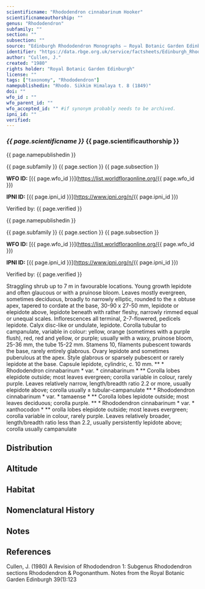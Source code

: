 ```yaml
---
scientificname: "Rhododendron cinnabarinum Hooker"
scientificnameauthorship: ""
genus: "Rhododendron"
subfamily: ""
section: ""
subsection: ""
source: "Edinburgh Rhododendron Monographs – Royal Botanic Garden Edinburgh"
identifier: "https://data.rbge.org.uk/service/factsheets/Edinburgh_Rhododendron_Monographs.xhtml"
author: "Cullen, J."
created: "1980"
rights holder: "Royal Botanic Garden Edinburgh"
license: ""
tags: ["taxonomy", "Rhododendron"]
namepublishedin: "Rhodo. Sikkim Himalaya t. 8 (1849)"
doi: ""
wfo_id : ""
wfo_parent_id: ""
wfo_accepted_id: "" #if synonym probably needs to be archived.                      
ipni_id: ""
verified:
---
```

### _{{ page.scientificname }}_ {{ page.scientificauthorship }}
 {{ page.namepublishedin }}

{{ page.subfamily }} {{ page.section }} {{ page.subsection }}

**WFO ID:** [{{ page.wfo_id }}](https://list.worldfloraonline.org/{{ page.wfo_id }})

**IPNI ID:** [{{ page.ipni_id }}](https://www.ipni.org/n/{{ page.ipni_id }})

Verified by: {{ page.verified }}

 {{ page.namepublishedin }}

{{ page.subfamily }} {{ page.section }} {{ page.subsection }}

**WFO ID:** [{{ page.wfo_id }}](https://list.worldfloraonline.org/{{ page.wfo_id }})

**IPNI ID:** [{{ page.ipni_id }}](https://www.ipni.org/n/{{ page.ipni_id }})

Verified by: {{ page.verified }}



Straggling shrub up to 7 m in favourable locations. Young growth lepidote and often glaucous or with a pruinose bloom. Leaves mostly evergreen, sometimes deciduous, broadly to narrowly elliptic, rounded to the ± obtuse apex, tapered to cordate at the base, 30-90 x 27-50 mm, lepidote or elepidote above, lepidote beneath with rather fleshy, narrowly rimmed equal or unequal scales. Inflorescences all terminal, 2-7-flowered, pedicels lepidote. Calyx disc-like or undulate, lepidote. Corolla tubular to campanulate, variable in colour: yellow, orange (sometimes with a purple flush), red, red and yellow, or purple; usually with a waxy, pruinose bloom, 25-36 mm, the tube 15-22 mm. Stamens 10, filaments pubescent towards the base, rarely entirely glabrous. Ovary lepidote and sometimes puberulous at the apex. Style glabrous or sparsely pubescent or rarely lepidote at the base. Capsule lepidote, cylindric, c. 10 mm. ** * Rhododendron cinnabarinum * var. * cinnabarinum * ** Corolla lobes elepidote outside; most leaves evergreen; corolla variable in colour, rarely purple. Leaves relatively narrow, length/breadth ratio 2.2 or more, usually elepidote above; corolla usually ± tubular-campanulate ** * Rhododendron cinnabarinum * var. * tamaense * ** Corolla lobes lepidote outside; most leaves deciduous; corolla purple. ** * Rhododendron cinnabarinum * var. * xanthocodon * ** orolla lobes elepidote outside; most leaves evergreen; corolla variable in colour, rarely purple. Leaves relatively broader, length/breadth ratio less than 2.2, usually persistently lepidote above; corolla usually campanulate

## Distribution


## Altitude


## Habitat


## Nomenclatural History

                       
## Notes


## References

Cullen, J. (1980) A Revision of Rhododendron 1: Subgenus Rhododendron sections Rhododendron & Pogonanthum. Notes from the Royal Botanic Garden Edinburgh 39(1):123
